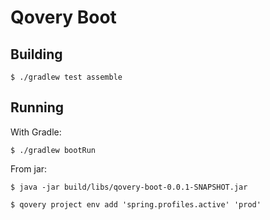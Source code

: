 # Qovery Boot

## Building
```
$ ./gradlew test assemble
```

## Running
With Gradle:
```
$ ./gradlew bootRun
```

From jar:
```
$ java -jar build/libs/qovery-boot-0.0.1-SNAPSHOT.jar
```



```
$ qovery project env add 'spring.profiles.active' 'prod'
```
